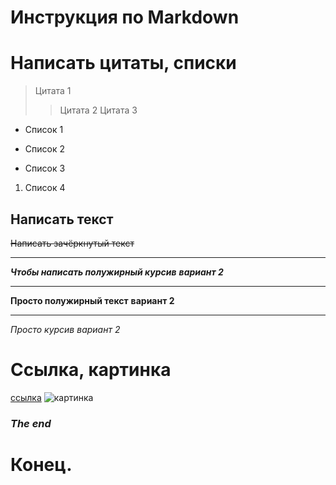 Инструкция по Markdown
===
# Написать цитаты, списки
> Цитата 1
>> Цитата 2
> Цитата 3
* Список 1
- Список 2
+ Список 3
1. Список 4
## Написать текст
~~Написать зачёркнутый текст~~
___
***Чтобы написать полужирный курсив***
___вариант 2___
___
**Просто полужирный текст**
__вариант 2__
___
*Просто курсив*
_вариант 2_

Ссылка, картинка
===============
[ссылка](https://itzine.ru/wp-content/uploads/2022/06/Baby-Groot-Wallpaper-For-Desktop.jpg)
![картинка](https://i.pinimg.com/originals/f8/26/39/f82639049c577f8c1366b513c9930faa.jpg)
### *The end*
Конец.
===

